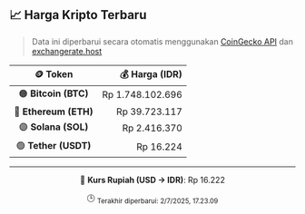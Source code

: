 

<!-- HARGA_KRIPTO -->
## 📈 Harga Kripto Terbaru

> Data ini diperbarui secara otomatis menggunakan [CoinGecko API](https://www.coingecko.com/) dan [exchangerate.host](https://exchangerate.host/)

<div align="center">

| 🪙 Token | 💰 Harga (IDR) |
|:------:|---------------:|
| 🟠 **Bitcoin (BTC)**   | Rp 1.748.102.696 |
| 🔵 **Ethereum (ETH)**  | Rp 39.723.117 |
| 🟣 **Solana (SOL)**    | Rp 2.416.370 |
| 🟢 **Tether (USDT)**   | Rp 16.224 |

---

💱 **Kurs Rupiah (USD → IDR)**: Rp 16.222

🕒 <sub>Terakhir diperbarui: 2/7/2025, 17.23.09</sub>

</div>
<!-- /HARGA_KRIPTO -->
